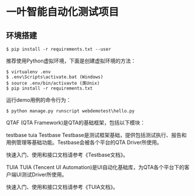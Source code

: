 # 一叶智能自动化测试项目

## 环境搭建

```
$ pip install -r requirements.txt --user
```

推荐使用Python虚拟环境，下面是创建虚拟环境的方法：

```
$ virtualenv .env
$ .env\Scripts\activate.bat (Windows)
$ source .env/bin/activavte (类Unix)
$ pip install -r requirements.txt
```

运行demo用例的命令行为：

```
$ python manage.py runscript webdemotest\hello.py
```
QTAF (QTA Framework)是QTA的基础框架，包括以下模块：

testbase
tuia
Testbase
Testbase是测试框架基础，提供包括测试执行、报告和用例管理等基础功能。Testbase会被各个平台的QTA Driver所使用。

快速入门、使用和接口文档请参考《Testbase文档》。

TUIA
TUIA (Tencent UI Automation)是UI自动化基础库，为QTA各个平台下的客户端UI测试Driver所使用。

快速入门、使用和接口文档请参考《TUIA文档》。
